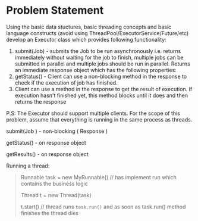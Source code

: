 # Problem Statement

Using the basic data stuctures, basic threading concepts and basic language constructs (avoid using ThreadPool/ExecutorService/Future/etc) develop an Executor class which provides following functionality: 

1. submit(Job) - submits the Job to be run asynchronously i.e. returns immediately without waiting for the job to finish, multiple jobs can be submitted in parallel and multiple jobs should be run in parallel. Returns an immediate response object which has the following properties:
1. getStatus() - Client can use a non-blocking method in the response to check if the execution of job has finished.
1. Client can use a method in the response to get the result of execution. If execution hasn't finished yet, this method blocks until it does and then returns the response

P.S: The Executor  should support multiple clients. For the scope of this problem, assume that 
everything is running in the same process as threads.


submit(Job ) - non-blocking ( Response )

getStatus() - on response object

getResults() - on response object



Running a thread:
>Runnable task = new MyRunnable() // has implement run which contains the business logic
>
>Thread t = new Thread(task)
>
>t.start() // thread runs `task.run()` and as soon as task.run() method finishes the thread 
> dies